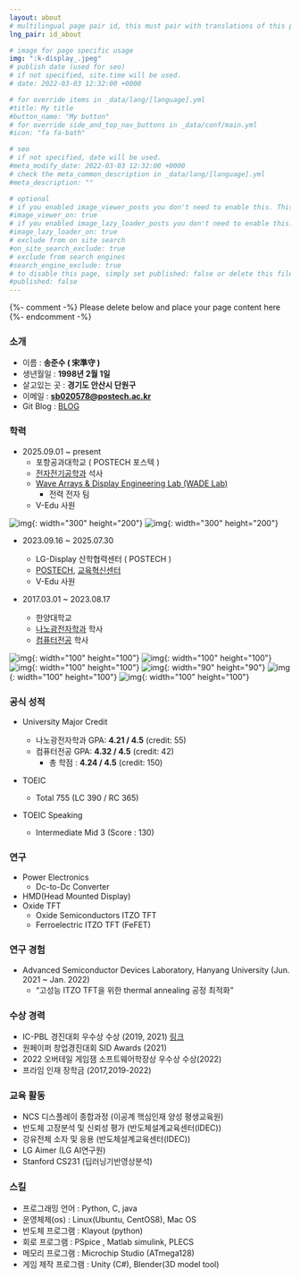 ```yaml
---
layout: about
# multilingual page pair id, this must pair with translations of this page. (This name must be unique)
lng_pair: id_about

# image for page specific usage
img: ":k-display_.jpeg"
# publish date (used for seo)
# if not specified, site.time will be used.
# date: 2022-03-03 12:32:00 +0000

# for override items in _data/lang/[language].yml
#title: My title
#button_name: "My button"
# for override side_and_top_nav_buttons in _data/conf/main.yml
#icon: "fa fa-bath"

# seo
# if not specified, date will be used.
#meta_modify_date: 2022-03-03 12:32:00 +0000
# check the meta_common_description in _data/lang/[language].yml
#meta_description: ""

# optional
# if you enabled image_viewer_posts you don't need to enable this. This is only if image_viewer_posts = false
#image_viewer_on: true
# if you enabled image_lazy_loader_posts you don't need to enable this. This is only if image_lazy_loader_posts = false
#image_lazy_loader_on: true
# exclude from on site search
#on_site_search_exclude: true
# exclude from search engines
#search_engine_exclude: true
# to disable this page, simply set published: false or delete this file
#published: false
---
```


{%- comment -%} Please delete below and place your page content here {%- endcomment -%}
### 소개
- 이름 : **송준수 ( 宋準守 )**
- 생년월일 : **1998년 2월 1일**
- 살고있는 곳 : **경기도 안산시 단원구**
- 이메일 : **sb020578@postech.ac.kr**
- Git Blog : [BLOG](https://junsusong98.github.io/ko/)

### 학력
- 2025.09.01 ~ present
    - 포항공과대학교 ( POSTECH 포스텍 )
    - [전자전기공학과](https://eetemp.postech.ac.kr/) 석사
    - [Wave Arrays & Display Engineering Lab (WADE Lab)](https://sites.google.com/view/kimwooksung/home?authuser=0)
        - 전력 전자 팀
    - V-Edu 사원

![img](:Pohang.png){: width="300" height="200"}
![img](:WADE.png){: width="300" height="200"}

- 2023.09.16 ~ 2025.07.30
    - LG-Display 산학협력센터 ( POSTECH )
    - [POSTECH](https://www.postech.ac.kr/kor/index.do#;), [교육혁신센터](https://ice.postech.ac.kr/)
    - V-Edu 사원

- 2017.03.01 ~ 2023.08.17
    - 한양대학교
    - [나노광전자학과](http://photonics.hanyang.ac.kr/) 학사 
    - [컴퓨터전공](http://sw.hanyang.ac.kr/) 학사

![img](:HYU.jpg){: width="100" height="100"}
![img](:HYU2.png){: width="100" height="100"}
![img](:Sputter.png){: width="100" height="100"}
![img](:Evaporator.png){: width="90" height="90"}
![img](:Aligner.jpg){: width="100" height="100"}
![img](:Keithley.png){: width="100" height="100"}


### 공식 성적
- University Major Credit
    - 나노광전자학과 GPA: **4.21 / 4.5** (credit: 55)
    - 컴퓨터전공 GPA: **4.32 / 4.5** (credit: 42)
        - 총 학점 : **4.24 / 4.5** (credit: 150)

- TOEIC
    - Total 755 (LC 390 / RC 365)

- TOEIC Speaking
    - Intermediate Mid 3 (Score : 130)

### 연구
- Power Electronics
    - Dc-to-Dc Converter
- HMD(Head Mounted Display)
- Oxide TFT
    - Oxide Semiconductors ITZO TFT
    - Ferroelectric ITZO TFT (FeFET)

### 연구 경험
- Advanced Semiconductor Devices Laboratory, Hanyang University (Jun. 2021 ~ Jan. 2022)
    - “고성능 ITZO TFT을 위한 thermal annealing 공정 최적화”

### 수상 경력
- IC-PBL 경진대회 우수상 수상 (2019, 2021) [링크](https://yh2424.github.io/2021-08-11-Award/)
- 원페이퍼 창업경진대회 SID Awards (2021)
- 2022 오버테일 게임잼 소프트웨어학장상 우수상 수상(2022)
- 프라임 인재 장학금 (2017,2019-2022)

### 교육 활동
- NCS 디스플레이 종합과정 (이공계 핵심인재 양성 평생교육원)
- 반도체 고장분석 및 신뢰성 평가 (반도체설계교육센터(IDEC))
- 강유전체 소자 및 응용 (반도체설계교육센터(IDEC))
- LG Aimer (LG AI연구원)
- Stanford CS231 (딥러닝기반영상분석)

### 스킬
- 프로그래밍 언어 : Python, C, java
- 운영체제(os) : Linux(Ubuntu, CentOS8), Mac OS
- 반도체 프로그램 : Klayout (python)
- 회로 프로그램 : PSpice , Matlab simulink, PLECS
- 메모리 프로그램 : Microchip Studio (ATmega128)
- 게임 제작 프로그램 : Unity (C#), Blender(3D model tool) 